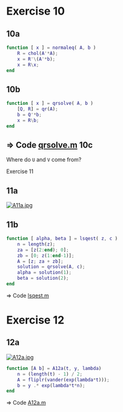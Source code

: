Exercise 10
===========

10a
---

````matlab
function [ x ] = normaleq( A, b )
    R = chol(A'*A);
    x = R'\(A'*b);
    x = R\x;
end
````

10b
---

````matlab
function [ x ] = qrsolve( A, b )
    [Q, R] = qr(A);
    b = Q'*b;
    x = R\b;
end
`````

&rArr; Code [qrsolve.m](https://github.com/alshain/eth-numcse/blob/master/04/qrsolve.m)
10c
---

Where do `U` and `V` come from?


Exercise 11

11a
---
[![A11a.jpg](https://raw.github.com/alshain/eth-numcse/master/04/A11a_small.jpg)](https://github.com/alshain/eth-numcse/blob/master/04/A11a.jpg)

11b
---

````matlab
function [ alpha, beta ] = lsqest( z, c )
    n = length(z);
    za = [z(2:end); 0];
    zb = [0; z(1:end-1)];
    A = [z; za + zb];
    solution = qrsolve(A, c);
    alpha = solution(1);
    beta = solution(2);
end
````


&rArr; Code [lsqest.m](https://github.com/alshain/eth-numcse/blob/master/04/lsqest.m)

Exercise 12
===========

12a
----
[![A12a.jpg](https://raw.github.com/alshain/eth-numcse/blob/master/04/A12a_small.jpg)](https://github.com/alshain/eth-numcse/blob/master/04/A12a_small.jpg)

````matlab
function [A b] = A12a(t, y, lambda)
    n = (length(t) - 1) / 2;
    A = fliplr(vander(exp(lambda*t)));
    b = y .* exp(lambda*t*n);
end
`````

&rArr; Code [A12a.m](https://github.com/alshain/eth-numcse/blob/master/04/A12a.m)


